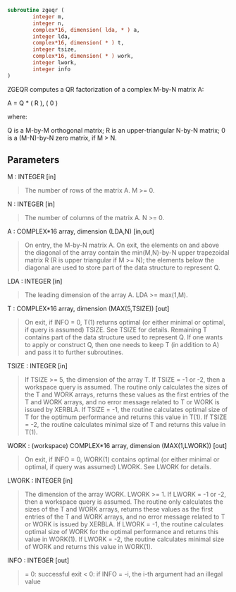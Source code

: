 ```fortran
subroutine zgeqr (
        integer m,
        integer n,
        complex*16, dimension( lda, * ) a,
        integer lda,
        complex*16, dimension( * ) t,
        integer tsize,
        complex*16, dimension( * ) work,
        integer lwork,
        integer info
)
```

ZGEQR computes a QR factorization of a complex M-by-N matrix A:

A = Q \* ( R ),
( 0 )

where:

Q is a M-by-M orthogonal matrix;
R is an upper-triangular N-by-N matrix;
0 is a (M-N)-by-N zero matrix, if M > N.

## Parameters
M : INTEGER [in]
> The number of rows of the matrix A.  M >= 0.

N : INTEGER [in]
> The number of columns of the matrix A.  N >= 0.

A : COMPLEX\*16 array, dimension (LDA,N) [in,out]
> On entry, the M-by-N matrix A.
> On exit, the elements on and above the diagonal of the array
> contain the min(M,N)-by-N upper trapezoidal matrix R
> (R is upper triangular if M >= N);
> the elements below the diagonal are used to store part of the
> data structure to represent Q.

LDA : INTEGER [in]
> The leading dimension of the array A.  LDA >= max(1,M).

T : COMPLEX\*16 array, dimension (MAX(5,TSIZE)) [out]
> On exit, if INFO = 0, T(1) returns optimal (or either minimal
> or optimal, if query is assumed) TSIZE. See TSIZE for details.
> Remaining T contains part of the data structure used to represent Q.
> If one wants to apply or construct Q, then one needs to keep T
> (in addition to A) and pass it to further subroutines.

TSIZE : INTEGER [in]
> If TSIZE >= 5, the dimension of the array T.
> If TSIZE = -1 or -2, then a workspace query is assumed. The routine
> only calculates the sizes of the T and WORK arrays, returns these
> values as the first entries of the T and WORK arrays, and no error
> message related to T or WORK is issued by XERBLA.
> If TSIZE = -1, the routine calculates optimal size of T for the
> optimum performance and returns this value in T(1).
> If TSIZE = -2, the routine calculates minimal size of T and
> returns this value in T(1).

WORK : (workspace) COMPLEX\*16 array, dimension (MAX(1,LWORK)) [out]
> On exit, if INFO = 0, WORK(1) contains optimal (or either minimal
> or optimal, if query was assumed) LWORK.
> See LWORK for details.

LWORK : INTEGER [in]
> The dimension of the array WORK. LWORK >= 1.
> If LWORK = -1 or -2, then a workspace query is assumed. The routine
> only calculates the sizes of the T and WORK arrays, returns these
> values as the first entries of the T and WORK arrays, and no error
> message related to T or WORK is issued by XERBLA.
> If LWORK = -1, the routine calculates optimal size of WORK for the
> optimal performance and returns this value in WORK(1).
> If LWORK = -2, the routine calculates minimal size of WORK and
> returns this value in WORK(1).

INFO : INTEGER [out]
> = 0:  successful exit
> < 0:  if INFO = -i, the i-th argument had an illegal value
